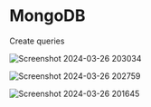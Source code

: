 # MongoDB
Create queries

![Screenshot 2024-03-26 203034](https://github.com/cstomp/MongoDB/assets/98862811/9e5ef43e-bce5-45af-8757-f92efed362d3)


![Screenshot 2024-03-26 202759](https://github.com/cstomp/MongoDB/assets/98862811/3be9a8e7-cfab-4f1d-b77d-cd060ab74115)


![Screenshot 2024-03-26 201645](https://github.com/cstomp/MongoDB/assets/98862811/9f03a0b2-d6c5-400a-b5aa-8875bd91c7a9)
